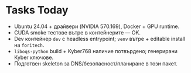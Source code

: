 # Tasks Today

- Ubuntu 24.04 + драйвери (NVIDIA 570.169), Docker + GPU runtime.
- CUDA smoke тестове вътре в контейнерите — OK.
- Dev контейнер `dev` с headless entrypoint; `venv` вътре + editable install на `foritech`.
- `liboqs-python` build + Kyber768 наличие потвърдено; генерирани Kyber ключове.
- Подготвен skeleton за DNS/безопасност/планиране в този пакет.
